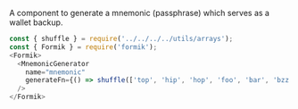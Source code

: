A component to generate a mnemonic (passphrase) which serves as a wallet backup.

```js
const { shuffle } = require('../../../../utils/arrays');
const { Formik } = require('formik');
<Formik>
  <MnemonicGenerator
    name="mnemonic"
    generateFn={() => shuffle(['top', 'hip', 'hop', 'foo', 'bar', 'bzz', 'yup']).join(' ')}
  />
</Formik>
```
